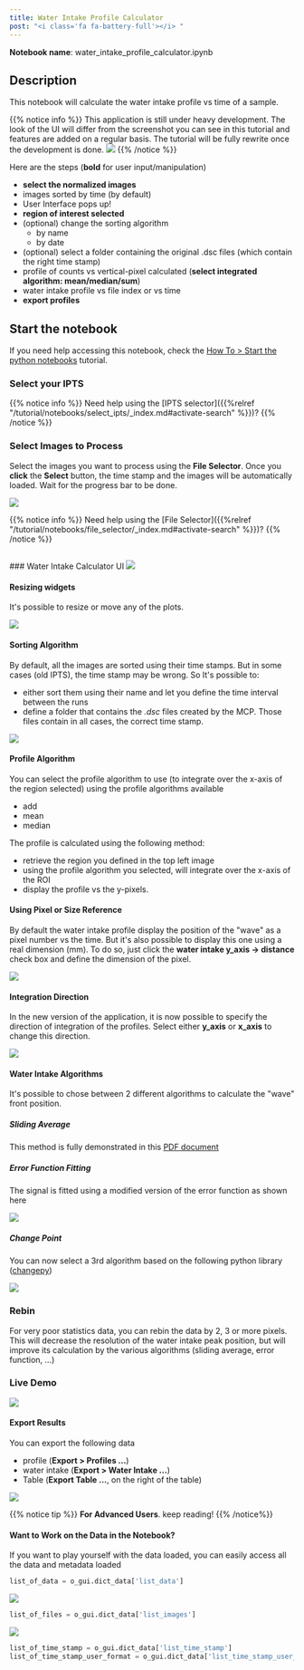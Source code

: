 ```yaml
---
title: Water Intake Profile Calculator
post: "<i class='fa fa-battery-full'></i> "
---
```


**Notebook name**: water_intake_profile_calculator.ipynb

## Description

This notebook will calculate the water intake profile vs time of a sample.

{{% notice info %}}
This application is still under heavy development. The look of the UI will differ from the screenshot you
can see in this tutorial and features are added on a regular basis. The tutorial will be fully rewrite once the development
is done.
<img src='/tutorial/notebooks/water_intake_profile_calculator/images/new_ui.png' />
{{% /notice %}}

Here are the steps (**bold** for user input/manipulation)

 * **select the normalized images**
 * images sorted by time (by default)
 * User Interface pops up!
 * **region of interest selected**
 * (optional) change the sorting algorithm
    * by name
    * by date
 * (optional) select a folder containing the original .dsc files (which contain the right time stamp)
 * profile of counts vs vertical-pixel calculated (**select integrated algorithm: mean/median/sum**)
 * water intake profile vs file index or vs time
 * **export profiles**
 
## Start the notebook

If you need help accessing this notebook, check the [How To > Start the python
notebooks](/en/tutorial/how_to_start_notebooks) tutorial.

### Select your IPTS

{{% notice info %}}
Need help using the [IPTS selector]({{%relref "/tutorial/notebooks/select_ipts/_index.md#activate-search" %}})?
{{% /notice %}}

### Select Images to Process

Select the images you want to process using the **File Selector**. Once you **click** the **Select** button, the time
stamp and the images will be automatically loaded. Wait for the progress bar to be done.

<img src='/tutorial/notebooks/water_intake_profile_calculator/images/select_files.gif' />

{{% notice info %}}
Need help using the [File Selector]({{%relref "/tutorial/notebooks/file_selector/_index.md#activate-search" %}})?
{{% /notice %}}

<h2 id='select_profile'></h2>
### Water Intake Calculator UI

<img src='/tutorial/notebooks/water_intake_profile_calculator/images/description_of_ui.png' />

#### Resizing widgets

It's possible to resize or move any of the plots.

<img src='/tutorial/notebooks/water_intake_profile_calculator/images/resizing_windows.gif' />

#### Sorting Algorithm

By default, all the images are sorted using their time stamps. But in some cases (old IPTS), the time stamp may
be wrong. So It's possible to:

  * either sort them using their name and let you define the time interval between the runs
  * define a folder that contains the *.dsc* files created by the MCP. Those files contain in all cases, the correct
time stamp.
<img src='/tutorial/notebooks/water_intake_profile_calculator/images/sorting_algorithm.gif' />

#### Profile Algorithm

You can select the profile algorithm to use (to integrate over the x-axis of the region selected) using the
profile algorithms available

 * add
 * mean
 * median

The profile is calculated using the following method:

 * retrieve the region you defined in the top left image
 * using the profile algorithm you selected, will integrate over the x-axis of the ROI
 * display the profile vs the y-pixels.

#### Using Pixel or Size Reference

By default the water intake profile display the position of the "wave" as a pixel number vs the time. But it's also
possible to display this one using a real dimension (mm). To do so, just click the **water intake y_axis -> distance**
check box and define the dimension of the pixel.

<img src='/tutorial/notebooks/water_intake_profile_calculator/images/pixel_size.gif' />

#### Integration Direction

In the new version of the application, it is now possible to specify the direction of integration of the profiles.
Select either **y_axis** or **x_axis** to change this direction.

<img src='/tutorial/notebooks/water_intake_profile_calculator/images/integration_direction.gif' />

#### Water Intake Algorithms

It's possible to chose between 2 different algorithms to calculate the "wave" front position.

##### **Sliding Average**

This method is fully demonstrated in this [PDF document](/tutorial/notebooks/water_intake_profile_calculator/images/water_intake_calculation.pdf)

##### **Error Function Fitting**

The signal is fitted using a modified version of the error function as shown here

<img src='/tutorial/notebooks/water_intake_profile_calculator/images/error_function.png' />

##### **Change Point**

You can now select a 3rd algorithm based on the following python library ([changepy](https://github.com/ruipgil/changepy))

<img src='/tutorial/notebooks/water_intake_profile_calculator/images/change_point.png' />

### Rebin

For very poor statistics data, you can rebin the data by 2, 3 or more pixels. This will decrease the resolution of the
water intake peak position, but will improve its calculation by the various algorithms (sliding average, error function, ...)


### Live Demo

<img src='/tutorial/notebooks/water_intake_profile_calculator/images/live_demo.gif' />

#### Export Results

You can export the following data

 * profile (**Export > Profiles ...**)
 * water intake (**Export > Water Intake ...**)
 * Table (**Export Table ...**, on the right of the table)

<img src='/tutorial/notebooks/water_intake_profile_calculator/images/export_files.png' />

{{% notice tip %}}
**For Advanced Users**. keep reading!
{{% /notice%}}

#### Want to Work on the Data in the Notebook?


If you want to play yourself with the data loaded, you can easily access all the data and metadata loaded

```python
list_of_data = o_gui.dict_data['list_data']
```
<img src='/tutorial/notebooks/water_intake_profile_calculator/images/list_data.png' />

```python
list_of_files = o_gui.dict_data['list_images']
```
<img src='/tutorial/notebooks/water_intake_profile_calculator/images/list_files.png' />

```python
list_of_time_stamp = o_gui.dict_data['list_time_stamp']
list_of_time_stamp_user_format = o_gui.dict_data['list_time_stamp_user_format']
```

